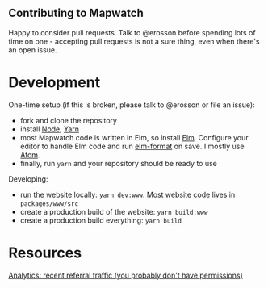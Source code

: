 ## Contributing to Mapwatch

Happy to consider pull requests. Talk to @erosson before spending lots of time on one - accepting pull requests is not a sure thing, even when there's an open issue.

# Development

One-time setup (if this is broken, please talk to @erosson or file an issue):

* fork and clone the repository
* install [Node](https://nodejs.org/en/), [Yarn](https://yarnpkg.com/en/docs/install)
* most Mapwatch code is written in Elm, so install [Elm](https://guide.elm-lang.org/install.html). Configure your editor to handle Elm code and run [elm-format](https://github.com/avh4/elm-format) on save. I mostly use [Atom](https://atom.io/packages/language-elm).
* finally, run `yarn` and your repository should be ready to use

Developing:

* run the website locally: `yarn dev:www`. Most website code lives in `packages/www/src`
* create a production build of the website: `yarn build:www`
* create a production build everything: `yarn build`

# Resources

[Analytics: recent referral traffic (you probably don't have permissions)](https://analytics.google.com/analytics/web/#/report/trafficsources-referrals/a119582500w176920100p175689790/explorer-table.secSegmentId=analytics.fullReferrer&explorer-table.plotKeys=%5B%5D/)
